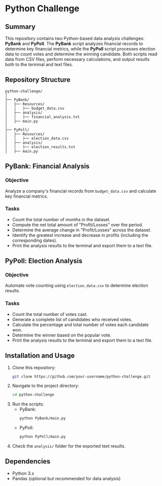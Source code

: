 # Python Challenge

## Summary
This repository contains two Python-based data analysis challenges: **PyBank** and **PyPoll**. The **PyBank** script analyzes financial records to determine key financial metrics, while the **PyPoll** script processes election data to count votes and determine the winning candidate. Both scripts read data from CSV files, perform necessary calculations, and output results both to the terminal and text files.

## Repository Structure
```
python-challenge/
│
├── PyBank/
│   ├── Resources/
│   │   ├── budget_data.csv
│   ├── analysis/
│   │   ├── financial_analysis.txt
│   ├── main.py
│
├── PyPoll/
│   ├── Resources/
│   │   ├── election_data.csv
│   ├── analysis/
│   │   ├── election_results.txt
│   ├── main.py
```

## PyBank: Financial Analysis
### Objective
Analyze a company's financial records from `budget_data.csv` and calculate key financial metrics.

### Tasks
- Count the total number of months in the dataset.
- Compute the net total amount of "Profit/Losses" over the period.
- Determine the average change in "Profit/Losses" across the dataset.
- Identify the greatest increase and decrease in profits (including the corresponding dates).
- Print the analysis results to the terminal and export them to a text file.

## PyPoll: Election Analysis
### Objective
Automate vote counting using `election_data.csv` to determine election results.

### Tasks
- Count the total number of votes cast.
- Generate a complete list of candidates who received votes.
- Calculate the percentage and total number of votes each candidate won.
- Determine the winner based on the popular vote.
- Print the analysis results to the terminal and export them to a text file.

## Installation and Usage
1. Clone this repository:
   ```sh
   git clone https://github.com/your-username/python-challenge.git
   ```
2. Navigate to the project directory:
   ```sh
   cd python-challenge
   ```
3. Run the scripts:
   - PyBank:
     ```sh
     python PyBank/main.py
     ```
   - PyPoll:
     ```sh
     python PyPoll/main.py
     ```
4. Check the `analysis/` folder for the exported text results.

## Dependencies
- Python 3.x
- Pandas (optional but recommended for data analysis)



